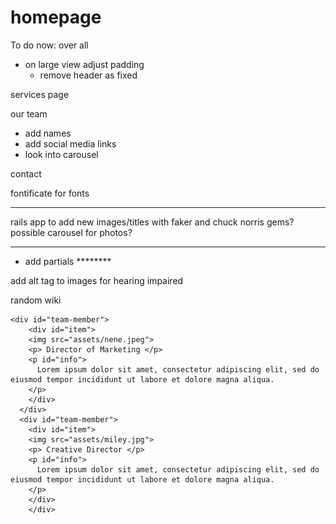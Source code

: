 # homepage

To do now:
over all
- on large view adjust padding
  - remove header as fixed


services page

our team
- add names
- add social media links
- look into carousel

contact


fontificate for fonts

********
rails app to add new images/titles with faker and chuck norris gems?
possible carousel for photos? 
*****
- add partials ********

add alt tag to images for hearing impaired

random wiki


    <div id="team-member">
        <div id="item">
        <img src="assets/nene.jpeg">
        <p> Director of Marketing </p>
        <p id="info"> 
          Lorem ipsum dolor sit amet, consectetur adipiscing elit, sed do eiusmod tempor incididunt ut labore et dolore magna aliqua.
        </p>
        </div>
      </div>
      <div id="team-member">
        <div id="item">
        <img src="assets/miley.jpg">
        <p> Creative Director </p>
        <p id="info"> 
          Lorem ipsum dolor sit amet, consectetur adipiscing elit, sed do eiusmod tempor incididunt ut labore et dolore magna aliqua.
        </p>
        </div>
        </div>